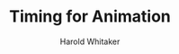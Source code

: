 ---
title: "Timing for Animation"
subtitle: ""
description: ""
layout: book
author: Harold Whitaker
started: 2016-01-23
read: 2016-02-04
status: read
rating: 4
color: 
cover: 
pages: 174
link: 
---